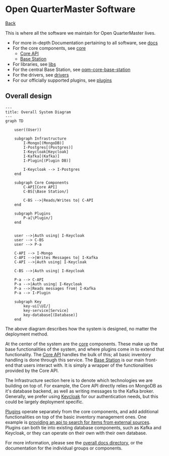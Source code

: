 # Open QuarterMaster Software

[Back](../README.md)

This is where all the software we maintain for Open QuarterMaster lives.

- For more in-depth Documentation pertaining to all software, see [docs](docs)
- For the core components, see [core](core/)
  - [Core API](core/oqm-core-api)
  - [Base Station](core/oqm-core-base-station)
- For libraries, see [libs](libs/)
- For the central Base Station, see [oqm-core-base-station](oqm-core-base-station)
- For the drivers, see [drivers](drivers)
- For our officially supported plugins, see [plugins](plugins)

## Overall design

```mermaid
---
title: Overall System Diagram
---
graph TD
    
    user((User))
    
    subgraph Infrastructure
        I-Mongo[(MongoDB)]
        I-Postgres[(Postgres)]
        I-Keycloak[Keycloak]
        I-Kafka[(Kafka)]
        I-Plugin[(Plugin DB)]
        
        I-Keycloak --> I-Postgres
    end
    
    subgraph Core Components
        C-API[Core API]
        C-BS[\Base Station/]
        
        C-BS -->|Reads/Writes to| C-API
    end
    
    subgraph Plugins
        P-a[\Plugin/]
    end


    user -->|Auth using| I-Keycloak
    user --> C-BS
    user --> P-a
    
    C-API --> I-Mongo
    C-API -->|Writes Messages to| I-Kafka
    C-API -->|Auth using| I-Keycloak
    
    C-BS -->|Auth using| I-Keycloak

    P-a --> C-API
    P-a -->|Auth using| I-Keycloak
    P-a -->|Reads messages from| I-Kafka
    P-a --> I-Plugin

    subgraph Key
        key-ui[\UI/]
        key-service[Service]
        key-database[(Database)]
    end

```

The above diagram describes how the system is designed, no matter the deployment method.

At the center of the system are the [core](core/) components. These make up the base functionalities of the system, and where plugins come in to extend that functionality. The [Core API](core/oqm-core-api) handles the bulk of this; all basic inventory handling is done through this service. The [Base Station](core/oqm-core-base-station) is our main front-end that users interact with. It is simply a wrapper of the functionalities provided by the Core API.

The Infrastructure section here is to denote which technologies we are building on top of. For example, the Core API directly relies on MongoDB as it's database backend, as well as writing messages to the Kafka broker. Generally, we prefer using [Keycloak](https://www.keycloak.org/) for our authentication needs, but this could be largely deployment specific.

[Plugins](plugins) operate separately from the core components, and add additional functionalities on top of the basic inventory management ones. One example is [providing an api to search for items from external sources](plugins/external-item-search). Plugins can both tie into existing database components, such as Kafka and Keycloak, or they can operate on their own with their own database.

For more information, please see the [overall docs directory](docs/), or the documentation for the individual groups or components.